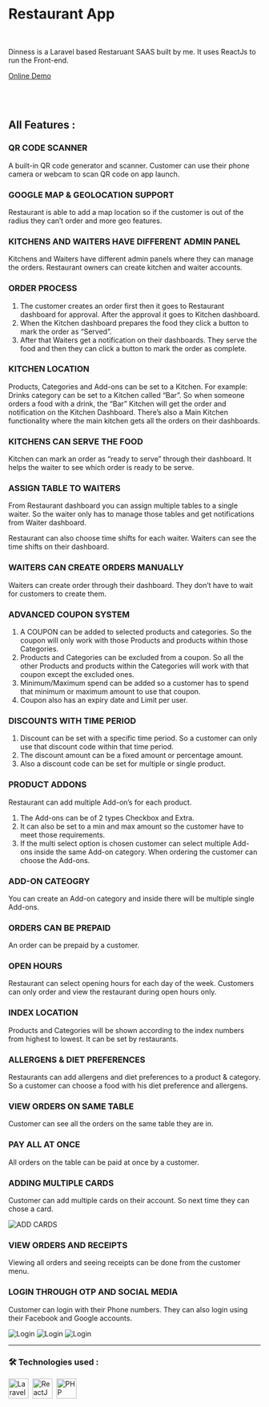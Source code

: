 # Restaurant App

<br>

Dinness is a Laravel based Restaruant SAAS built by me. It uses ReactJs to run the Front-end. 

[Online Demo](https://dinness.topcruder.com)

<br>
<br>

## All Features :

### QR CODE SCANNER 

A built-in QR code generator and scanner. Customer can use their phone camera or webcam to scan QR code on app launch.

### GOOGLE MAP & GEOLOCATION SUPPORT  

Restaurant is able to add a map location so if the customer is out of the radius they can’t order and more geo features.


### KITCHENS AND WAITERS HAVE DIFFERENT ADMIN PANEL  

Kitchens and Waiters have different admin panels where they can manage the orders. Restaurant owners can create kitchen and waiter accounts.

### ORDER PROCESS

1.	The customer creates an order first then it goes to Restaurant dashboard for approval. After the approval it goes to Kitchen dashboard. 
2.	When the Kitchen dashboard prepares the food they click a button to mark the order as “Served”. 
3.	After that Waiters get a notification on their dashboards. They serve the food and then they can click a button to mark the order as complete.

### KITCHEN LOCATION

Products, Categories and Add-ons can be set to a Kitchen. For example: Drinks category can be set to a Kitchen called “Bar”. So when someone orders a food with a drink, the “Bar” Kitchen will get the order and notification on the Kitchen Dashboard. 
There’s also a Main Kitchen functionality where the main kitchen gets all the orders on their dashboards.

### KITCHENS CAN SERVE THE FOOD

Kitchen can mark an order as “ready to serve” through their dashboard. It helps the waiter to see which order is ready to be serve.

### ASSIGN TABLE TO WAITERS

From Restaurant dashboard you can assign multiple tables to a single waiter. So the waiter only has to manage those tables and get notifications from Waiter dashboard.

Restaurant can also choose time shifts for each waiter. Waiters can see the time shifts on their dashboard.

### WAITERS CAN CREATE ORDERS MANUALLY

Waiters can create order through their dashboard. They don’t have to wait for customers to create them.

### ADVANCED COUPON SYSTEM

1.	A COUPON can be added to selected products and categories. So the coupon will only work with those Products and products within those Categories.
2.	Products and Categories can be excluded from a coupon. So all the other Products and products within the Categories will work with that coupon except the excluded ones.
3.	Minimum/Maximum spend can be added so a customer has to spend that minimum or maximum amount to use that coupon.
4.	Coupon also has an expiry date and Limit per user.

### DISCOUNTS WITH TIME PERIOD

1.	Discount can be set with a specific time period. So a customer can only use that discount code within that time period. 
2.	The discount amount can be a fixed amount or percentage amount. 
3.	Also a discount code can be set for multiple or single product.

### PRODUCT ADDONS

Restaurant can add multiple Add-on’s for each product. 
1.	The Add-ons can be of 2 types Checkbox and Extra. 
2.	It can also be set to a min and max amount so the customer have to meet those requirements. 
3.	If the multi select option is chosen customer can select multiple Add-ons inside the same Add-on category.
When ordering the customer can choose the Add-ons.

### ADD-ON CATEOGRY

You can create an Add-on category and inside there will be multiple single Add-ons.

### ORDERS CAN BE PREPAID

An order can be prepaid by a customer.

### OPEN HOURS

Restaurant can select opening hours for each day of the week. Customers can only order and view the restaurant during open hours only.

### INDEX LOCATION

Products and Categories will be shown according to the index numbers from highest to lowest. It can be set by restaurants.

### ALLERGENS & DIET PREFERENCES

Restaurants can add allergens and diet preferences to a product & category. So a customer can choose a food with his diet preference and allergens.

### VIEW ORDERS ON SAME TABLE

Customer can see all the orders on the same table they are in.

### PAY ALL AT ONCE

All orders on the table can be paid at once by a customer.

### ADDING MULTIPLE CARDS

Customer can add multiple cards on their account. So next time they can chose a card.

![ADD CARDS](/addCard.png)

### VIEW ORDERS AND RECEIPTS

Viewing all orders and seeing receipts can be done from the customer menu.

### LOGIN THROUGH OTP AND SOCIAL MEDIA

Customer can login with their Phone numbers. They can also login using their Facebook and Google accounts.

![Login](/login.png)
![Login](/login_2.png)
![Login](/login_3.png)

---

### :hammer_and_wrench: Technologies used :

<div>
  <img src="https://github.com/devicons/devicon/blob/master/icons/laravel/laravel-plain-wordmark.svg" title="Laravel" alt="Laravel" width="40" height="40"/>&nbsp;
  <img src="https://github.com/devicons/devicon/blob/master/icons/react/react-original.svg" title="ReactJS" alt="ReactJS" width="40" height="40"/>&nbsp;
  <img src="https://github.com/devicons/devicon/blob/master/icons/php/php-original.svg" title="PHP" alt="PHP" width="40" height="40"/>
</div>
